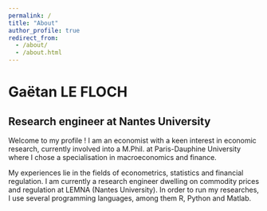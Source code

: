 ```yaml
---
permalink: /
title: "About"
author_profile: true
redirect_from: 
  - /about/
  - /about.html
---
```


<h1>Gaëtan LE FLOCH</h1>
<h2>Research engineer at Nantes University</h2>

Welcome to my profile ! I am an economist with a keen interest in economic research, currently involved into a M.Phil. at Paris-Dauphine University where I chose a specialisation in macroeconomics and finance.

My experiences lie in the fields of econometrics, statistics and financial regulation. I am currently a research engineer dwelling on commodity prices and regulation at LEMNA (Nantes University). In order to run my researches, I use several programming languages, among them R, Python and Matlab.



